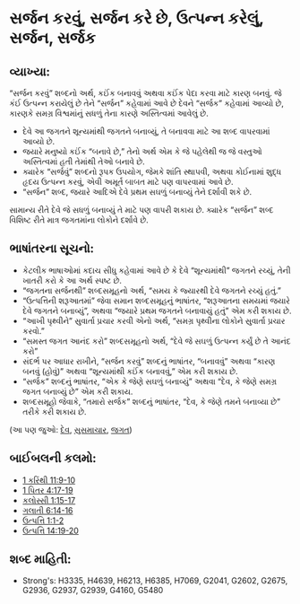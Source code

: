 # સર્જન કરવું, સર્જન કરે છે, ઉત્પન્ન કરેલું, સર્જન, સર્જક 

## વ્યાખ્યા: 

“સર્જન કરવું” શબ્દનો અર્થ, કઈંક બનાવવું અથવા કઈંક પેદા કરવા માટે કારણ બનવું.
જે કંઈ ઉત્પન્ન કરાયેલું છે તેને “સર્જન” કહેવામાં આવે છે
દેવને “સર્જક” કહેવામાં આવ્યો છે, કારણકે સમગ્ર વિશ્વમાંનું સધળું તેના કારણે અસ્તિત્વમાં આવેલું છે.

* દેવે આ જગતને શૂન્યમાંથી જગતને બનાવ્યું, તે બનાવવા માટે આ શબ્દ વાપરવામાં આવ્યો છે.
* જયારે મનુષ્યો કઈંક “બનાવે છે,” તેનો અર્થ એમ કે જે પહેલેથી જ જે વસ્તુઓ અસ્તિત્વમાં હતી તેમાંથી તેઓ બનાવે છે.
* ક્યારેક “સર્જવું” શબ્દનો રૂપક ઉપયોગ, જેમકે શાંતિ સ્થાપવી, અથવા કોઈનામાં શુદ્ધ હૃદય ઉત્પન્ન કરવું, એવી અમૂર્ત બાબત માટે પણ વાપરવામાં આવે છે.
* “સર્જન” શબ્દ, જયારે આદિએ દેવે પ્રથમ સઘળું બનાવ્યું તેને દર્શાવી શકે છે.

સામાન્ય રીતે દેવે જે સધળું બનાવ્યું તે માટે પણ વાપરી શકાય છે.
ક્યારેક “સર્જન” શબ્દ વિશિષ્ટ રીતે માત્ર જગતમાંના લોકોને દર્શાવે છે.

## ભાષાંતરના સૂચનો: 

* કેટલીક ભાષાઓમાં કદાચ સીધુ કહેવામાં આવે છે કે દેવે “શૂન્યમાંથી” જગતને રચ્યું, તેની ખાતરી કરો કે આ અર્થ સ્પષ્ટ છે.
* “જગતના સર્જનથી” શબ્દસમૂહનો અર્થ, “સમય કે જ્યારથી દેવે જગતને રચ્યું હતું.”
* “ઉત્પત્તિની શરૂઆતમાં” જેવા સમાન શબ્દસમૂહનું ભાષાંતર, “શરૂઆતના સમયમાં જયારે દેવે જગતને બનાવ્યું”, અથવા “જયારે પ્રથમ જગતને બનાવાયું હતું” એમ કરી શકાય છે.
* “આખી પૃથ્વીને” સુવાર્તા પ્રચાર કરવી એનો અર્થ, “સમગ્ર પૃથ્વીના લોકોને સુવાર્તા પ્રચાર કરવો.”
* “સમસ્ત જગત આનંદ કરો” શબ્દસમૂહનો અર્થ, “દેવે જે સઘળું ઉત્પન્ન કર્યું છે તે આનંદ કરો”
* સંદર્ભ પર આધાર રાખીને, “સર્જન કરવું” શબ્દનું ભાષાંતર, “બનાવવું” અથવા “કારણ બનવું (હોવું)” અથવા “શૂન્યમાંથી કઈંક બનાવવું,” એમ કરી શકાય છે.
* “સર્જક” શબ્દનું ભાષાંતર, “એક કે જેણે સઘળું બનાવ્યું” અથવા “દેવ, કે જેણે સમગ્ર જગત બનાવ્યું છે” એમ કરી શકાય.
* શબ્દસમૂહો જેવાકે, “તમારો સર્જક” શબ્દનું ભાષાંતર, “દેવ, કે જેણે તમને બનાવ્યા છે” તરીકે કરી શકાય છે.

(આ પણ જુઓ: [દેવ](../kt/god.md), [સુસમાચાર](../kt/goodnews.md), [જગત](../kt/world.md))

## બાઈબલની કલમો: 

* [1 કરિંથી 11:9-10](rc://gu/tn/help/1co/11/09)
* [1 પિતર 4:17-19](rc://gu/tn/help/1pe/04/17)
* [કલોસ્સી 1:15-17](rc://gu/tn/help/col/01/15)
* [ગલાતી 6:14-16](rc://gu/tn/help/gal/06/14)
* [ઉત્પત્તિ 1:1-2](rc://gu/tn/help/gen/01/01)
* [ઉત્પત્તિ 14:19-20](rc://gu/tn/help/gen/14/19)

## શબ્દ માહિતી: 

* Strong's: H3335, H4639, H6213, H6385, H7069, G2041, G2602, G2675, G2936, G2937, G2939, G4160, G5480
